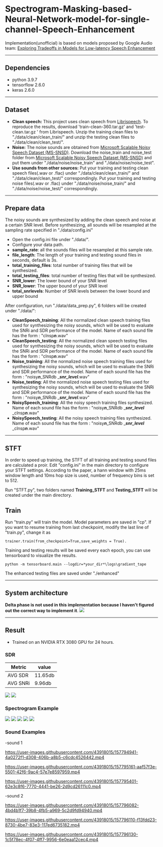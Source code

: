 # Spectrogram-Masking-based-Neural-Network-model-for-single-channel-Speech-Enhancement
Implementation(unofficial) is based on models proposed by Google Audio team: [Exploring Tradeoffs in Models for Low-latency Speech Enhancement](https://arxiv.org/abs/1811.07030)

---

## Dependencies
- python 3.9.7
- tensorflow 2.6.0
- keras 2.6.0

---

## Dataset
- **Clean speech:** This project uses clean speech from [Librispeech](https://www.openslr.org/12/). To reproduce the results, download 'train-clean-360.tar.gz' and 'test-clean.tar.gz ' from Librispeech. Unzip the training clean files to "./data/clean/clean_train/" and unzip the testing clean files to "./data/clean/clean_test/". 
- **Noise:** The noise sounds are obtained from [Microsoft Scalable Noisy Speech Dataset (MS-SNSD)](https://github.com/microsoft/MS-SNSD). Download the noise_train and noise_test folder from [Microsoft Scalable Noisy Speech Dataset (MS-SNSD)](https://github.com/microsoft/MS-SNSD) and put them under "./data/noise/noise_train" and "./data/noise/noise_test".
- **Use sounds from other sources:** Put your training and testing clean speech files(.wav or .flac) under "./data/clean/clean_train/" and "./data/clean/clean_test/" correspondingly. 
Put your training and testing noise files(.wav or .flac) under "./data/noise/noise_train/" and "./data/noise/noise_test/" correspondingly. 

---

## Prepare data
The noisy sounds are synthesized by adding the clean speech and noise at a certain SNR level. Before synthesizing, all sounds will be resampled at the sampling rate specified in "./data/config.ini"

- Open the config.ini file under "./data/". 
- Configure your data path.
- **sample_rate**: all the sounds files will be resampled at this sample rate.
- **file_length**: The length of your training and testing sound files in seconds, default is 3s.
- **total_training_files**: total number of training files that will be synthesized.
- **total_testing_files**: total number of testing files that will be synthesized.
- **SNR_lower**: The lower bound of your SNR level
- **SNR_lower**: The upper bound of your SNR level
- **total_snrlevels**: Number of SNR levels between the lower bound and upper bound

After configuration, run "./data/data_prep.py", 6 folders will be created under "./data/":
- **CleanSpeech_training**: All the normalized clean speech training files used for synthesizing the noisy sounds, which will be used to evaluate the SNRi and SDR performance of the model. Name of each sound file has the form :  "clnsp***n***.wav"
- **CleanSpeech_testing**: All the normalized clean speech testing files used for synthesizing the noisy sounds, which will be used to evaluate the SNRi and SDR performance of the model. Name of each sound file has the form :  "clnsp***n***.wav"
- **Noise_training**: All the normalized noise speech training files used for synthesizing the noisy sounds, which will be used to evaluate the SNRi and SDR performance of the model. Name of each sound file has the form :  "noisy***n***_SNRdb _***snr_level***.wav"
- **Noise_testing**: All the normalized noise speech testing files used for synthesizing the noisy sounds, which will be used to evaluate the SNRi and SDR performance of the model. Name of each sound file has the form :  "noisy***n***_SNRdb _***snr_level***.wav"
- **NoisySpeech_training**: All the noisy speech training files synthesized. Name of each sound file has the form :  "noisy***n***_SNRdb _***snr_level*** _clnsp***n***.wav"
- **NoisySpeech_testing**: All the noisy speech training files synthesized. Name of each sound file has the form :  "noisy***n***_SNRdb _***snr_level*** _clnsp***n***.wav"

---

## STFT
In order to speed up training, the STFT of all training and testing sound files are calculated a proir. Edit "config.ini" in the main directory to configure your STFT settings. According to the paper, a hann window with 25ms window length and 10ms hop size is used, number of frequency bins is set to 512.

Run "STFT.py", two folders named **Training_STFT** and **Testing_STFT** will be created under the main directory.

## Train
Run "train.py" will train the model. Model parameters are saved in "cp". If you want to resume training from last checkpoint, modify the last line of "train.py", change it as
```
trainer.train(from_checkpoint=True,save_weights = True).
```
Training and testing results will be saved every each epoch, you can use tensorboard to visualize the results.
```
python -m tensorboard.main --logdir=*your_dir*\logs\gradient_tape
```
The enhanced testing files are saved under "./enhanced" 

---

## System architecture
**Delta phase is not used in this implementation because I haven't figured out the correct way to implement it**.
![](./assets/System_architecture.PNG)

---

## Result
- Trained on an NVIDIA RTX 3080 GPU for 24 hours.
### SDR
|    Metric   |  value  |
|-------------|---------|
| AVG SDR     | 11.65db |
| AVG SNRi    | 9.96db  |

![](./assets/Testing_SDR.PNG)
![](./assets/Testing_SNRi.PNG)

### Spectrogram Example 
![](./assets/demo/spectrogram/testing_enhanced_1.png)
![](./assets/demo/spectrogram/testing_clean_1.png)
![](./assets/demo/spectrogram/testing_noisy_1.png)
![](./assets/demo/spectrogram/testing_mask_real_1.png)
![](./assets/demo/spectrogram/testing_mask_imaginary_1.png)

### Sound Examples
-sound 1

https://user-images.githubusercontent.com/43918015/157794941-4a0272f1-d308-406b-a8b5-c6cdc4526442.mp4

https://user-images.githubusercontent.com/43918015/157795161-aaf57f3e-5501-42f6-9ac4-57e7e8597959.mp4

https://user-images.githubusercontent.com/43918015/157795401-62e3c8f6-7770-4441-be26-2d9cd26111c0.mp4

-sound 2

https://user-images.githubusercontent.com/43918015/157796082-4bd4b1f7-39b8-4fb5-a969-5c2d9fd94940.mp4

https://user-images.githubusercontent.com/43918015/157796110-f13fdd23-8730-4be7-83e3-117ed6735182.mp4

https://user-images.githubusercontent.com/43918015/157796130-1c5f78ec-4f07-4ff7-9956-6e0eaa12cec4.mp4

